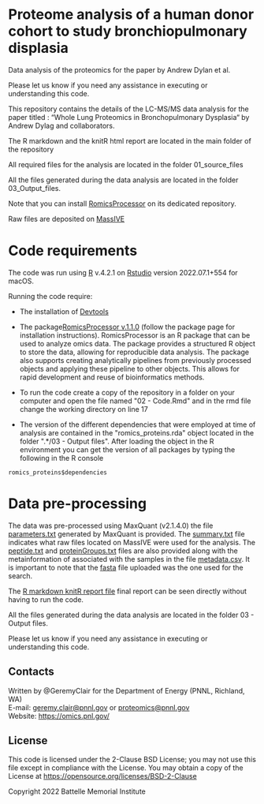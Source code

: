 # Proteome analysis of a human donor cohort to study bronchiopulmonary displasia
 Data analysis of the proteomics for the paper by Andrew Dylan et al.

Please let us know if you need any assistance in executing or understanding this code.

This repository contains the details of the LC-MS/MS data analysis for the paper titled : “Whole Lung Proteomics in Bronchopulmonary Dysplasia“ by Andrew Dylag and collaborators.

The R markdown and the knitR html report are located in the main folder of the repository

All required files for the analysis are located in the folder 01_source_files

All the files generated during the data analysis are located in the folder 03_Output_files.

Note that you can install [RomicsProcessor](https://github.com/PNNL-Comp-Mass-Spec/RomicsProcessor) on its dedicated repository.

Raw files are deposited on [MassIVE](https://massive.ucsd.edu/ProteoSAFe/static/massive.jsp)

# Code requirements

The code was run using [R](https://cloud.r-project.org) v.4.2.1 on [Rstudio](https://rstudio.com) version 2022.07.1+554 for macOS.

Running the code require:

- The installation of [Devtools](https://cran.r-project.org/web/packages/devtools/index.html)

- The package[RomicsProcessor v.1.1.0](https://github.com/PNNL-Comp-Mass-Spec/RomicsProcessor/blob/master/RomicsProcessor_1.1.0.tar.gz) (follow the package page for installation instructions). RomicsProcessor is an R package that can be used to analyze omics data. The package provides a structured R object to store the data, allowing for reproducible data analysis. The package also supports creating analytically pipelines from previously processed objects and applying these pipeline to other objects. This allows for rapid development and reuse of bioinformatics methods.

- To run the code create a copy of the repository in a folder on your computer and open the file named "02 - Code.Rmd" and in the rmd file change the working directory on line 17

- The version of the different dependencies that were employed at time of analysis are contained in the "romics_proteins.rda" object located in the folder ".*/03 - Output files". After loading the object in the R environment you can get the version of all packages by typing the following in the R console
```
romics_proteins$dependencies

```

# Data pre-processing

The data was pre-processed using MaxQuant (v2.1.4.0) the file [parameters.txt](https://github.com/GeremyClair/Proteome_analysis_of_a_human_donor_cohort_to_study_bronchiopulmonary_displasia/blob/main/01_source_files/parameters.txt) generated by MaxQuant is provided. The [summary.txt](https://github.com/GeremyClair/Proteome_analysis_of_a_human_donor_cohort_to_study_bronchiopulmonary_displasia/blob/main/01_source_files/summary.txt) file indicates what raw files located on MassIVE were used for the analysis. The [peptide.txt](https://github.com/GeremyClair/Proteome_analysis_of_a_human_donor_cohort_to_study_bronchiopulmonary_displasia/blob/main/01_source_files/peptides.txt) and [proteinGroups.txt](https://github.com/GeremyClair/Proteome_analysis_of_a_human_donor_cohort_to_study_bronchiopulmonary_displasia/blob/main/01_source_files/proteinGroups.txt) files are also provided along with the metainformation of associated with the samples in the file [metadata.csv](https://github.com/GeremyClair/Effect_of_glomerular_disease_on_the_podocyte_cell_cycle/blob/main/01_Source_files/metadata.csv).
It is important to note that the [fasta](https://github.com/GeremyClair/Proteome_analysis_of_a_human_donor_cohort_to_study_bronchiopulmonary_displasia/blob/main/03_output_files/Uniprot_Homo_sapiens_proteome_UP000005640_2022_10_12.fasta) file uploaded was the one used for the search.


The [R markdown knitR report file](https://github.com/GeremyClair/Proteome_analysis_of_a_human_donor_cohort_to_study_bronchiopulmonary_displasia/blob/main/02_TMT16_BPD_MaxQuant.html) final report can be seen directly without having to run the code.

All the files generated during the data analysis are located in the folder 03 - Output files.


Please let us know if you need any assistance in executing or understanding this code.

## Contacts

Written by @GeremyClair for the Department of Energy (PNNL, Richland, WA) \
E-mail: geremy.clair@pnnl.gov or proteomics@pnnl.gov \
Website: https://omics.pnl.gov/ 

## License

This code is licensed under the 2-Clause BSD License; 
you may not use this file except in compliance with the License.  You may obtain 
a copy of the License at https://opensource.org/licenses/BSD-2-Clause

Copyright 2022 Battelle Memorial Institute
